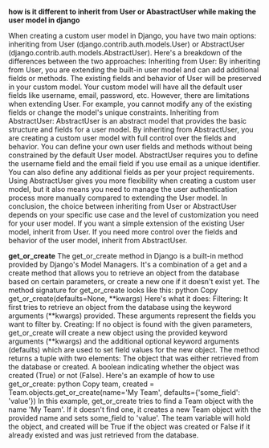 **how is it different to inherit from User or AbastractUser while making the user model in django**

When creating a custom user model in Django, you have two main options: inheriting from User (django.contrib.auth.models.User) or AbstractUser (django.contrib.auth.models.AbstractUser). Here's a breakdown of the differences between the two approaches:
Inheriting from User:
By inheriting from User, you are extending the built-in user model and can add additional fields or methods. The existing fields and behavior of User will be preserved in your custom model.
Your custom model will have all the default user fields like username, email, password, etc.
However, there are limitations when extending User. For example, you cannot modify any of the existing fields or change the model's unique constraints.
Inheriting from AbstractUser:
AbstractUser is an abstract model that provides the basic structure and fields for a user model. By inheriting from AbstractUser, you are creating a custom user model with full control over the fields and behavior.
You can define your own user fields and methods without being constrained by the default User model.
AbstractUser requires you to define the username field and the email field if you use email as a unique identifier. You can also define any additional fields as per your project requirements.
Using AbstractUser gives you more flexibility when creating a custom user model, but it also means you need to manage the user authentication process more manually compared to extending the User model.
In conclusion, the choice between inheriting from User or AbstractUser depends on your specific use case and the level of customization you need for your user model. If you want a simple extension of the existing User model, inherit from User. If you need more control over the fields and behavior of the user model, inherit from AbstractUser.



**get_or_create**
The get_or_create method in Django is a built-in method provided by Django's Model Managers. It's a combination of a get and a create method that allows you to retrieve an object from the database based on certain parameters, or create a new one if it doesn't exist yet.
The method signature for get_or_create looks like this:
python
Copy
get_or_create(defaults=None, **kwargs)
Here's what it does:
Filtering: It first tries to retrieve an object from the database using the keyword arguments (**kwargs) provided. These arguments represent the fields you want to filter by.
Creating: If no object is found with the given parameters, get_or_create will create a new object using the provided keyword arguments (**kwargs) and the additional optional keyword arguments (defaults) which are used to set field values for the new object.
The method returns a tuple with two elements:
The object that was either retrieved from the database or created.
A boolean indicating whether the object was created (True) or not (False).
Here's an example of how to use get_or_create:
python
Copy
team, created = Team.objects.get_or_create(name='My Team', defaults={'some_field': 'value'})
In this example, get_or_create tries to find a Team object with the name 'My Team'. If it doesn't find one, it creates a new Team object with the provided name and sets some_field to 'value'. The team variable will hold the object, and created will be True if the object was created or False if it already existed and was just retrieved from the database.